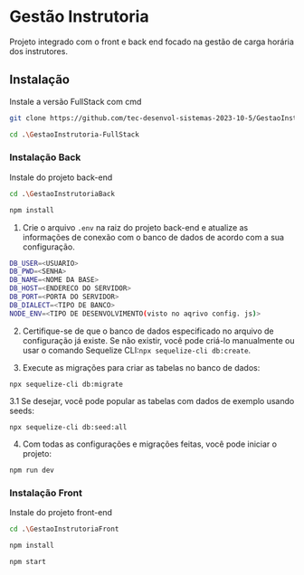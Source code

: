 
# Gestão Instrutoria

Projeto integrado com o front e back end focado na gestão de carga horária dos instrutores.


## Instalação

Instale a versão FullStack com cmd

```bash
git clone https://github.com/tec-desenvol-sistemas-2023-10-5/GestaoInstrutoria-FullStack

cd .\GestaoInstrutoria-FullStack
```

### Instalação Back

Instale do projeto back-end

```bash
cd .\GestaoInstrutoriaBack

npm install
```

1. Crie o arquivo `.env` na raiz do projeto back-end e atualize as informações de conexão com o banco de dados de acordo com a sua configuração.
```bash
DB_USER=<USUARIO>
DB_PWD=<SENHA>
DB_NAME=<NOME DA BASE>
DB_HOST=<ENDERECO DO SERVIDOR>
DB_PORT=<PORTA DO SERVIDOR>
DB_DIALECT=<TIPO DE BANCO>
NODE_ENV=<TIPO DE DESENVOLVIMENTO(visto no aqrivo config. js)>
```

2. Certifique-se de que o banco de dados especificado no arquivo de configuração já existe. Se não existir, você pode criá-lo manualmente ou usar o comando Sequelize CLI:`npx sequelize-cli db:create`.

3.  Execute as migrações para criar as tabelas no banco de dados:

`npx sequelize-cli db:migrate`

3.1 Se desejar, você pode popular as tabelas com dados de exemplo usando seeds:

`npx sequelize-cli db:seed:all`

4. Com todas as configurações e migrações feitas, você pode iniciar o projeto:

`npm run dev`


### Instalação Front

Instale do projeto front-end

```bash
cd .\GestaoInstrutoriaFront

npm install

npm start
```

